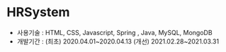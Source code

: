 # HRSystem

- 사용기술 : HTML, CSS, Javascript, Spring , Java, MySQL, MongoDB
- 개발기간 : 
(최초) 2020.04.01~2020.04.13
(개선) 2021.02.28~2021.03.31
